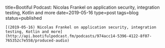 
title=Bootiful Podcast: Nicolas Frankel on application security, integration testing, Kotlin and more
date=2019-05-16
type=post
tags=blog
status=published
~~~~~~
[(2019-05-16) Nicolas Frankel on application security, integration testing, Kotlin and more](http://api.bootifulpodcast.fm/podcasts/974acc14-5396-4122-8f07-765352c7e558/produced-audio) 
            